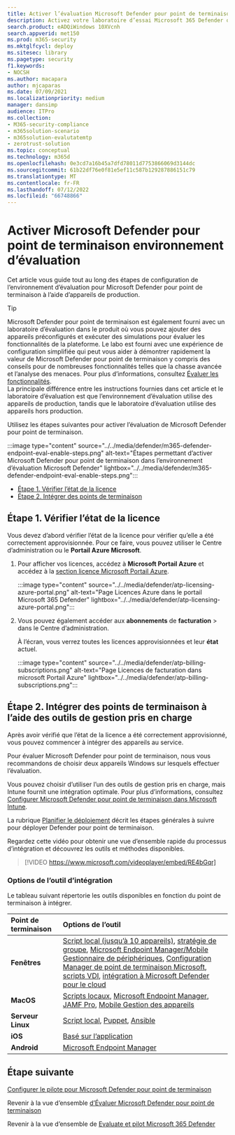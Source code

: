 ```yaml
---
title: Activer l’évaluation Microsoft Defender pour point de terminaison
description: Activez votre laboratoire d’essai Microsoft 365 Defender ou votre environnement pilote, notamment la vérification de l’état de la licence et l’intégration des points de terminaison
search.product: eADQiWindows 10XVcnh
search.appverid: met150
ms.prod: m365-security
ms.mktglfcycl: deploy
ms.sitesec: library
ms.pagetype: security
f1.keywords:
- NOCSH
ms.author: macapara
author: mjcaparas
ms.date: 07/09/2021
ms.localizationpriority: medium
manager: dansimp
audience: ITPro
ms.collection:
- M365-security-compliance
- m365solution-scenario
- m365solution-evalutatemtp
- zerotrust-solution
ms.topic: conceptual
ms.technology: m365d
ms.openlocfilehash: 0e3cd7a16b45a7dfd78011d7753866069d3144dc
ms.sourcegitcommit: 61b22df76e0f81e5ef11c587b129287886151c79
ms.translationtype: MT
ms.contentlocale: fr-FR
ms.lasthandoff: 07/12/2022
ms.locfileid: "66748866"
---
```

# <a name="enable-microsoft-defender-for-endpoint-evaluation-environment"></a>Activer Microsoft Defender pour point de terminaison environnement d’évaluation


Cet article vous guide tout au long des étapes de configuration de l’environnement d’évaluation pour Microsoft Defender pour point de terminaison à l’aide d’appareils de production. 


> [!TIP]
> Microsoft Defender pour point de terminaison est également fourni avec un laboratoire d’évaluation dans le produit où vous pouvez ajouter des appareils préconfigurés et exécuter des simulations pour évaluer les fonctionnalités de la plateforme. Le labo est fourni avec une expérience de configuration simplifiée qui peut vous aider à démontrer rapidement la valeur de Microsoft Defender pour point de terminaison y compris des conseils pour de nombreuses fonctionnalités telles que la chasse avancée et l’analyse des menaces. Pour plus d’informations, consultez [Évaluer les fonctionnalités](../defender-endpoint/evaluation-lab.md). <br> La principale différence entre les instructions fournies dans cet article et le laboratoire d’évaluation est que l’environnement d’évaluation utilise des appareils de production, tandis que le laboratoire d’évaluation utilise des appareils hors production. 

Utilisez les étapes suivantes pour activer l’évaluation de Microsoft Defender pour point de terminaison.

:::image type="content" source="../../media/defender/m365-defender-endpoint-eval-enable-steps.png" alt-text="Étapes permettant d’activer Microsoft Defender pour point de terminaison dans l’environnement d’évaluation Microsoft Defender" lightbox="../../media/defender/m365-defender-endpoint-eval-enable-steps.png":::

- [Étape 1. Vérifier l’état de la licence](#step-1-check-license-state)
- [Étape 2. Intégrer des points de terminaison](#step-2-onboard-endpoints-using-any-of-the-supported-management-tools)


## <a name="step-1-check-license-state"></a>Étape 1. Vérifier l’état de la licence

Vous devez d’abord vérifier l’état de la licence pour vérifier qu’elle a été correctement approvisionnée. Pour ce faire, vous pouvez utiliser le Centre d’administration ou le **Portail Azure Microsoft**.


1. Pour afficher vos licences, accédez à **Microsoft Portail Azure** et accédez à la [section licence Microsoft Portail Azure](https://portal.azure.com/#blade/Microsoft_AAD_IAM/LicensesMenuBlade/Products).

   :::image type="content" source="../../media/defender/atp-licensing-azure-portal.png" alt-text="Page Licences Azure dans le portail Microsoft 365 Defender" lightbox="../../media/defender/atp-licensing-azure-portal.png":::

1. Vous pouvez également accéder aux **abonnements** de **facturation** >  dans le Centre d’administration.

    À l’écran, vous verrez toutes les licences approvisionnées et leur **état** actuel.

    :::image type="content" source="../../media/defender/atp-billing-subscriptions.png" alt-text="Page Licences de facturation dans microsoft Portail Azure" lightbox="../../media/defender/atp-billing-subscriptions.png":::
    

## <a name="step-2-onboard-endpoints-using-any-of-the-supported-management-tools"></a>Étape 2. Intégrer des points de terminaison à l’aide des outils de gestion pris en charge

Après avoir vérifié que l’état de la licence a été correctement approvisionné, vous pouvez commencer à intégrer des appareils au service. 

Pour évaluer Microsoft Defender pour point de terminaison, nous vous recommandons de choisir deux appareils Windows sur lesquels effectuer l’évaluation.

Vous pouvez choisir d’utiliser l’un des outils de gestion pris en charge, mais Intune fournit une intégration optimale. Pour plus d’informations, consultez [Configurer Microsoft Defender pour point de terminaison dans Microsoft Intune](/mem/intune/protect/advanced-threat-protection-configure#enable-microsoft-defender-for-endpoint-in-intune).

La rubrique [Planifier le déploiement](../defender-endpoint/deployment-strategy.md) décrit les étapes générales à suivre pour déployer Defender pour point de terminaison.  

Regardez cette vidéo pour obtenir une vue d’ensemble rapide du processus d’intégration et découvrez les outils et méthodes disponibles.

> [!VIDEO https://www.microsoft.com/videoplayer/embed/RE4bGqr]

### <a name="onboarding-tool-options"></a>Options de l’outil d’intégration

Le tableau suivant répertorie les outils disponibles en fonction du point de terminaison à intégrer.

Point de terminaison | Options de l’outil
:---|:---
**Fenêtres** | [Script local (jusqu’à 10 appareils)](../defender-endpoint/configure-endpoints-script.md), [stratégie de groupe](../defender-endpoint/configure-endpoints-gp.md), [Microsoft Endpoint Manager/Mobile Gestionnaire de périphériques](../defender-endpoint/configure-endpoints-mdm.md), [Configuration Manager de point de terminaison Microsoft](../defender-endpoint/configure-endpoints-sccm.md), [scripts VDI](../defender-endpoint/configure-endpoints-vdi.md), [intégration à Microsoft Defender pour le cloud](../defender-endpoint/configure-server-endpoints.md#integration-with-microsoft-defender-for-cloud)
**MacOS** | [Scripts locaux](../defender-endpoint/mac-install-manually.md), [Microsoft Endpoint Manager](../defender-endpoint/mac-install-with-intune.md), [JAMF Pro](../defender-endpoint/mac-install-with-jamf.md), [Mobile Gestion des appareils](../defender-endpoint/mac-install-with-other-mdm.md)
**Serveur Linux** | [Script local](../defender-endpoint/linux-install-manually.md),  [Puppet](../defender-endpoint/linux-install-with-puppet.md),  [Ansible](../defender-endpoint/linux-install-with-ansible.md)
**iOS** | [Basé sur l’application](../defender-endpoint/ios-install.md)
**Android** | [Microsoft Endpoint Manager](../defender-endpoint/android-intune.md)



## <a name="next-step"></a>Étape suivante
[Configurer le pilote pour Microsoft Defender pour point de terminaison](eval-defender-endpoint-pilot.md)
 
Revenir à la vue d’ensemble [d’Évaluer Microsoft Defender pour point de terminaison](eval-defender-endpoint-overview.md)

Revenir à la vue d’ensemble de [Evaluate et pilot Microsoft 365 Defender](eval-overview.md)
